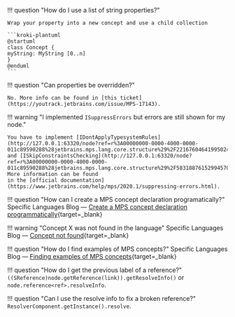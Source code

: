 !!! question  "How do I use a list of string properties?"

    Wrap your property into a new concept and use a child collection

    ```kroki-plantuml
    @startuml
    class Concept {
    myString: MyString [0..n]
    }
    @enduml
    ```

!!! question  "Can properties be overridden?"

    No. More info can be found in [this ticket](https://youtrack.jetbrains.com/issue/MPS-17143).

!!! warning  "I implemented `ISuppressErrors` but errors are still shown for my node."

    You have to implement [IDontApplyTypesystemRules](http://127.0.0.1:63320/node?ref=r%3A00000000-0000-4000-0000-011c89590288%28jetbrains.mps.lang.core.structure%29%2F2216760464199502422) and [ISkipConstraintsChecking](http://127.0.0.1:63320/node?ref=r%3A00000000-0000-4000-0000-011c89590288%28jetbrains.mps.lang.core.structure%29%2F5831887615299457091). More information can be found
    in the [official documentation](https://www.jetbrains.com/help/mps/2020.1/suppressing-errors.html).

!!! question "How can I create a MPS concept declaration programatically?"
    Specific Languages Blog &mdash; [Create a MPS concept declaration programmatically](https://specificlanguages.com/posts/create-mps-concept-declaration-programmatically/){target=_blank}

!!! warning "Concept X was not found in the language"
    Specific Languages Blog &mdash; [Concept not found](https://specificlanguages.com/posts/2022-03/14-concept-not-found/){target=_blank}

!!! question "How do I find examples of MPS concepts?"
    Specific Languages Blog &mdash; [Finding examples of MPS concepts](https://specificlanguages.com/posts/2022-01/19-finding-examples/){target=_blank}

!!! question "How do I get the previous label of a reference?"
    `((SReference)node.getReference(link)).getResolveInfo()` or `node.reference<ref>.resolveInfo`.

!!! question "Can I use the resolve info to fix a broken reference?"
    `ResolverComponent.getInstance().resolve`.